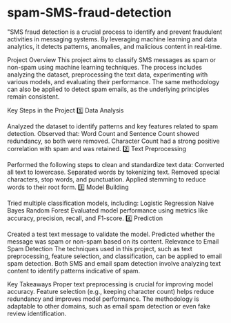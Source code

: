 # spam-SMS-fraud-detection
"SMS fraud detection is a crucial process to identify and prevent fraudulent activities in messaging systems. By leveraging machine learning and data analytics, it detects patterns, anomalies, and malicious content in real-time.

Project Overview
This project aims to classify SMS messages as spam or non-spam using machine learning techniques. The process includes analyzing the dataset, preprocessing the text data, experimenting with various models, and evaluating their performance. The same methodology can also be applied to detect spam emails, as the underlying principles remain consistent.

Key Steps in the Project
1️⃣ Data Analysis

Analyzed the dataset to identify patterns and key features related to spam detection.
Observed that:
Word Count and Sentence Count showed redundancy, so both were removed.
Character Count had a strong positive correlation with spam and was retained.
2️⃣ Text Preprocessing

Performed the following steps to clean and standardize text data:
Converted all text to lowercase.
Separated words by tokenizing text.
Removed special characters, stop words, and punctuation.
Applied stemming to reduce words to their root form.
3️⃣ Model Building

Tried multiple classification models, including:
Logistic Regression
Naive Bayes
Random Forest
Evaluated model performance using metrics like accuracy, precision, recall, and F1-score.
4️⃣ Prediction

Created a test text message to validate the model.
Predicted whether the message was spam or non-spam based on its content.
Relevance to Email Spam Detection
The techniques used in this project, such as text preprocessing, feature selection, and classification, can be applied to email spam detection. Both SMS and email spam detection involve analyzing text content to identify patterns indicative of spam.

Key Takeaways
Proper text preprocessing is crucial for improving model accuracy.
Feature selection (e.g., keeping character count) helps reduce redundancy and improves model performance.
The methodology is adaptable to other domains, such as email spam detection or even fake review identification.
